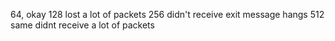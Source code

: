 64, okay
128 lost a lot of packets
256 didn't receive exit message hangs
512 same didnt receive a lot of packets
